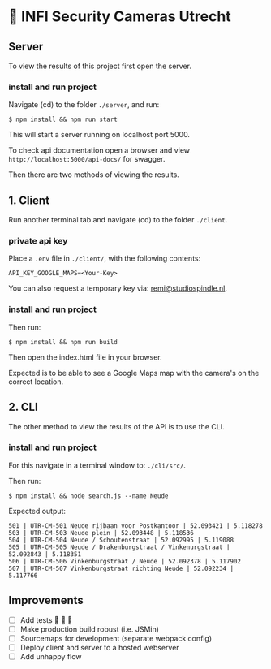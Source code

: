 # 🚀 INFI Security Cameras Utrecht

## Server

To view the results of this project first open the server.

### install and run project

Navigate (cd) to the folder `./server`, and run:

```
$ npm install && npm run start
```

This will start a server running on localhost port 5000.

To check api documentation open a browser and view `http://localhost:5000/api-docs/` for swagger.

Then there are two methods of viewing the results.

## 1. Client

Run another terminal tab and navigate (cd) to the folder `./client`.

### private api key

Place a `.env` file in `./client/`, with the following contents:

```
API_KEY_GOOGLE_MAPS=<Your-Key>
```

You can also request a temporary key via: remi@studiospindle.nl.

### install and run project

Then run:

```
$ npm install && npm run build
```

Then open the index.html file in your browser.

Expected is to be able to see a Google Maps map with the camera's on the correct location.

## 2. CLI

The other method to view the results of the API is to use the CLI.

### install and run project

For this navigate in a terminal window to: `./cli/src/`.

Then run: 

```
$ npm install && node search.js --name Neude
```

Expected output:

```
501 | UTR-CM-501 Neude rijbaan voor Postkantoor | 52.093421 | 5.118278
503 | UTR-CM-503 Neude plein | 52.093448 | 5.118536
504 | UTR-CM-504 Neude / Schoutenstraat | 52.092995 | 5.119088
505 | UTR-CM-505 Neude / Drakenburgstraat / Vinkenurgstraat | 52.092843 | 5.118351
506 | UTR-CM-506 Vinkenburgstraat / Neude | 52.092378 | 5.117902
507 | UTR-CM-507 Vinkenburgstraat richting Neude | 52.092234 | 5.117766
```

## Improvements

- [ ] Add tests 🙈 🙉 🙊
- [ ] Make production build robust (i.e. JSMin)
- [ ] Sourcemaps for development (separate webpack config)
- [ ] Deploy client and server to a hosted webserver
- [ ] Add unhappy flow

